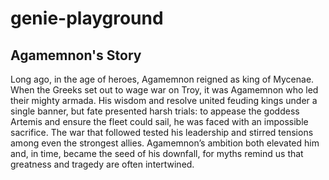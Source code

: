 # genie-playground
## Agamemnon's Story
Long ago, in the age of heroes, Agamemnon reigned as king of Mycenae. When the Greeks set out to wage war on Troy, it was Agamemnon who led their mighty armada. His wisdom and resolve united feuding kings under a single banner, but fate presented harsh trials: to appease the goddess Artemis and ensure the fleet could sail, he was faced with an impossible sacrifice. The war that followed tested his leadership and stirred tensions among even the strongest allies. Agamemnon’s ambition both elevated him and, in time, became the seed of his downfall, for myths remind us that greatness and tragedy are often intertwined.